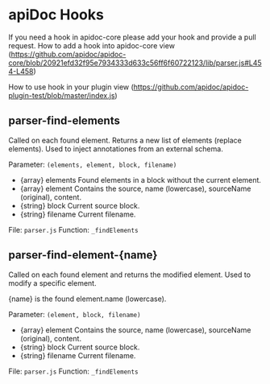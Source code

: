 # apiDoc Hooks

If you need a hook in apidoc-core please add your hook and provide a pull request.
How to add a hook into apidoc-core view (https://github.com/apidoc/apidoc-core/blob/20921efd32f95e7934333d633c56ff6f60722123/lib/parser.js#L454-L458)

How to use hook in your plugin view (https://github.com/apidoc/apidoc-plugin-test/blob/master/index.js)


## parser-find-elements

Called on each found element. Returns a new list of elements (replace elements).
Used to inject annotationes from an external schema.

Parameter: `(elements, element, block, filename)`
 * {array}  elements Found elements in a block without the current element.
 * {array}  element  Contains the source, name (lowercase), sourceName (original), content.
 * {string} block    Current source block.
 * {string} filename Current filename.

File: `parser.js`
Function: `_findElements`



## parser-find-element-{name}

Called on each found element and returns the modified element.
Used to modify a specific element.

{name} is the found element.name (lowercase).

Parameter: `(element, block, filename)`
 * {array}  element  Contains the source, name (lowercase), sourceName (original), content.
 * {string} block    Current source block.
 * {string} filename Current filename.

File: `parser.js`
Function: `_findElements`
